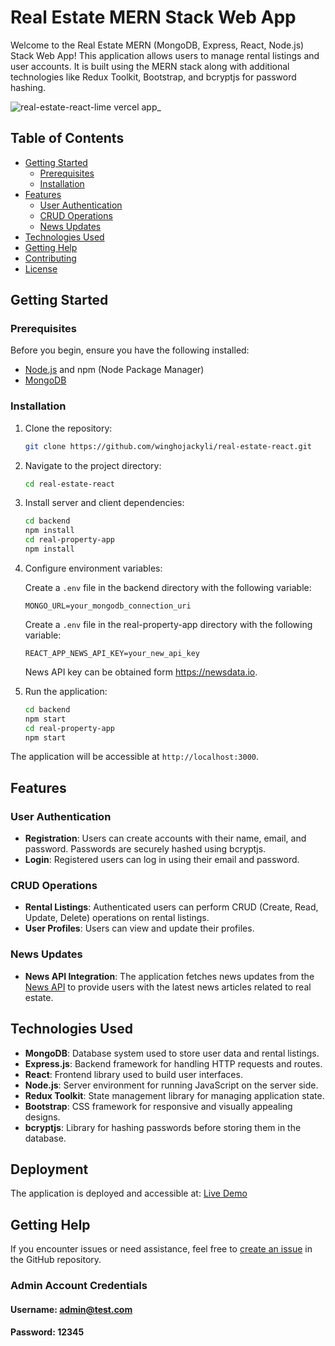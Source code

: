 
# Real Estate MERN Stack Web App

Welcome to the Real Estate MERN (MongoDB, Express, React, Node.js) Stack Web App! This application allows users to manage rental listings and user accounts. It is built using the MERN stack along with additional technologies like Redux Toolkit, Bootstrap, and bcryptjs for password hashing.

![real-estate-react-lime vercel app_](https://github.com/winghojackyli/real-estate-react/assets/108389005/e02ce0b7-49b0-4dfd-b3ba-6b2debfbd650)


## Table of Contents

- [Getting Started](#getting-started)
  - [Prerequisites](#prerequisites)
  - [Installation](#installation)
- [Features](#features)
  - [User Authentication](#user-authentication)
  - [CRUD Operations](#crud-operations)
  - [News Updates](#news-updates)
- [Technologies Used](#technologies-used)
- [Getting Help](#getting-help)
- [Contributing](#contributing)
- [License](#license)

## Getting Started

### Prerequisites

Before you begin, ensure you have the following installed:

- [Node.js](https://nodejs.org/) and npm (Node Package Manager)
- [MongoDB](https://www.mongodb.com/)

### Installation

1. Clone the repository:

   ```sh
   git clone https://github.com/winghojackyli/real-estate-react.git
   ```

2. Navigate to the project directory:

   ```sh
   cd real-estate-react
   ```

3. Install server and client dependencies:

   ```sh
   cd backend
   npm install
   cd real-property-app
   npm install
   ```

4. Configure environment variables:

   Create a `.env` file in the backend directory with the following variable:

   ```env
   MONGO_URL=your_mongodb_connection_uri
   ```

   Create a `.env` file in the real-property-app directory with the following variable:

   ```env
   REACT_APP_NEWS_API_KEY=your_new_api_key
   ```

   News API key can be obtained form https://newsdata.io.

5. Run the application:

   ```sh
   cd backend
   npm start
   cd real-property-app
   npm start
   ```

The application will be accessible at `http://localhost:3000`.

## Features

### User Authentication

- **Registration**: Users can create accounts with their name, email, and password. Passwords are securely hashed using bcryptjs.
- **Login**: Registered users can log in using their email and password.

### CRUD Operations

- **Rental Listings**: Authenticated users can perform CRUD (Create, Read, Update, Delete) operations on rental listings.
- **User Profiles**: Users can view and update their profiles.

### News Updates

- **News API Integration**: The application fetches news updates from the [News API](https://newsdata.io) to provide users with the latest news articles related to real estate.

## Technologies Used

- **MongoDB**: Database system used to store user data and rental listings.
- **Express.js**: Backend framework for handling HTTP requests and routes.
- **React**: Frontend library used to build user interfaces.
- **Node.js**: Server environment for running JavaScript on the server side.
- **Redux Toolkit**: State management library for managing application state.
- **Bootstrap**: CSS framework for responsive and visually appealing designs.
- **bcryptjs**: Library for hashing passwords before storing them in the database.

## Deployment

The application is deployed and accessible at: [Live Demo](https://real-estate-react-lime.vercel.app)

## Getting Help

If you encounter issues or need assistance, feel free to [create an issue](https://github.com/winghojackyli/real-estate-react/issues) in the GitHub repository.

### Admin Account Credentials

#### Username: admin@test.com

#### Password: 12345

